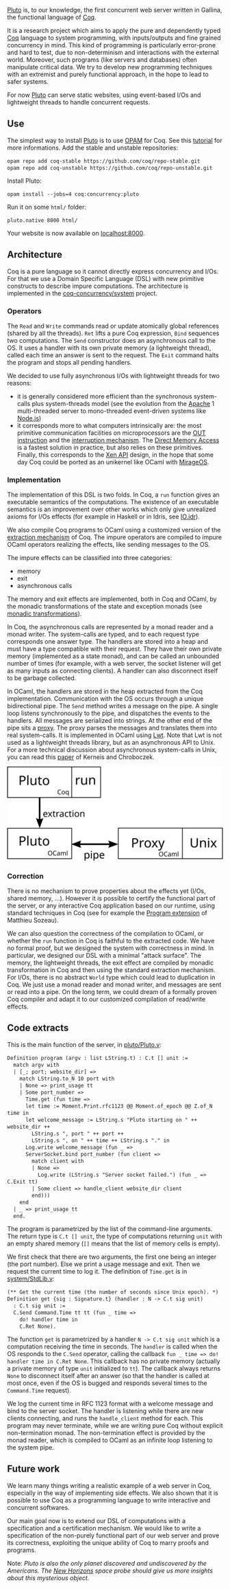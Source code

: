 [Pluto](https://github.com/coq-concurrency/pluto) is, to our knowledge, the first concurrent web server written in Gallina, the functional language of [Coq](https://coq.inria.fr/).

It is a research project which aims to apply the pure and dependently typed [Coq](https://coq.inria.fr/) language to system programming, with inputs/outputs and fine grained concurrency in mind. This kind of programming is particularly error-prone and hard to test, due to non-determinism and interactions with the external world. Moreover, such programs (like servers and databases) often manipulate critical data. We try to develop new programming techniques with an extremist and purely functional approach, in the hope to lead to safer systems.

For now [Pluto](https://github.com/coq-concurrency/pluto) can serve static websites, using event-based I/Os and lightweight threads to handle concurrent requests.

## Use
The simplest way to install [Pluto](https://github.com/coq-concurrency/pluto) is to use [OPAM](http://opam.ocamlpro.com/) for Coq. See this [tutorial](http://coq-blog.clarus.me/use-opam-for-coq.html) for more informations. Add the stable and unstable repositories:

    opam repo add coq-stable https://github.com/coq/repo-stable.git
    opam repo add coq-unstable https://github.com/coq/repo-unstable.git

Install Pluto:

    opam install --jobs=4 coq:concurrency:pluto

Run it on some `html/` folder:

    pluto.native 8000 html/

Your website is now available on [localhost:8000](http://localhost:8000/).

## Architecture
Coq is a pure language so it cannot directly express concurrency and I/Os. For that we use a Domain Specific Language (DSL) with new primitive constructs to describe impure computations. The architecture is implemented in the [coq-concurrency/system](https://github.com/coq-concurrency/system) project.

### Operators
The `Read` and `Write` commands read or update atomically global references (shared by all the threads). `Ret` lifts a pure Coq expression, `Bind` sequences two computations. The `Send` constructor does an asynchronous call to the OS. It uses a handler with its own private memory (a lightweight thread), called each time an answer is sent to the request. The `Exit` command halts the program and stops all pending handlers.

We decided to use fully asynchronous I/Os with lightweight threads for two reasons:

* it is generally considered more efficient than the synchronous system-calls plus system-threads model (see the evolution from the [Apache](http://www.apache.org/) 1 multi-threaded server to mono-threaded event-driven systems like [Node.js](http://nodejs.org/))
* it corresponds more to what computers intrinsically are: the most primitive communication facilities on microprocessors are the [OUT instruction](http://x86.renejeschke.de/html/file_module_x86_id_222.html) and the [interruption mechanism](http://en.wikipedia.org/wiki/Interrupt). The [Direct Memory Access](http://en.wikipedia.org/wiki/Direct_memory_access) is a fastest solution in practice, but also relies on these primitives. Finally, this corresponds to the [Xen API](http://openmirage.org/wiki/xen-events) design, in the hope that some day Coq could be ported as an unikernel like OCaml with [MirageOS](http://www.openmirage.org/).

### Implementation
The implementation of this DSL is two folds. In Coq, a `run` function gives an executable semantics of the computations. The existence of an executable semantics is an improvement over other works which only give unrealized axioms for I/Os effects (for example in Haskell or in Idris, see [IO.idr](https://github.com/idris-lang/Idris-dev/blob/master/libs/prelude/IO.idr)).

We also compile Coq programs to OCaml using a customized version of the [extraction mechanism](http://www.pps.univ-paris-diderot.fr/~letouzey/download/letouzey_extr_cie08.pdf) of Coq. The impure operators are compiled to impure OCaml operators realizing the effects, like sending messages to the OS.

The impure effects can be classified into three categories:

* memory
* exit
* asynchronous calls

The memory and exit effects are implemented, both in Coq and OCaml, by the monadic transformations of the state and exception monads (see [monadic transformations](http://gallium.inria.fr/~xleroy/mpri/progfunc/monads.2up.pdf)).

In Coq, the asynchronous calls are represented by a monad reader and a monad writer. The system-calls are typed, and to each request type corresponds one answer type. The handlers are stored into a heap and must have a type compatible with their request. They have their own private memory (implemented as a state monad), and can be called an unbounded number of times (for example, with a web server, the socket listener will get as many inputs as connecting clients). A handler can also disconnect itself to be garbage collected.

In OCaml, the handlers are stored in the heap extracted from the Coq implementation. Communication with the OS occurs through a unique bidirectional pipe. The `Send` method writes a message on the pipe. A single loop listens synchronously to the pipe, and dispatches the events to the handlers. All messages are serialized into strings. At the other end of the pipe sits a [proxy](https://github.com/coq-concurrency/proxy). The proxy parses the messages and translates them into real system-calls. It is implemented in OCaml using [Lwt](http://ocsigen.org/lwt/). Note that Lwt is not used as a lightweight threads library, but as an asynchronous API to Unix. For a more technical discussion about asynchronous system-calls in Unix, you can read this [paper](http://www.pps.univ-paris-diderot.fr/~jch/research/cpc-2012.pdf) of Kerneis and Chroboczek.

![Schema](static/images/pluto_runtime.svg "Implementation architecture")

### Correction
There is no mechanism to prove properties about the effects yet (I/Os, shared memory, ...). However it is possible to certify the functional part of the server, or any interactive Coq application based on our runtime, using standard techniques in Coq (see for example the [Program extension](http://www.pps.univ-paris-diderot.fr/~sozeau/research/publications/Program-ing_Finger_Trees_in_Coq.pdf) of Matthieu Sozeau).

We can also question the correctness of the compilation to OCaml, or whether the `run` function in Coq is faithful to the extracted code. We have no formal proof, but we designed the system with correctness in mind. In particular, we designed our DSL with a minimal "attack surface". The memory, the lightweight threads, the exit effect are compiled by monadic transformation in Coq and then using the standard extraction mechanism. For I/Os, there is no abstract `World` type which could lead to duplication in Coq. We just use a monad reader and monad writer, and messages are sent or read into a pipe. On the long term, we could dream of a formally proven Coq compiler and adapt it to our customized compilation of read/write effects.

## Code extracts
This is the main function of the server, in [pluto/Pluto.v](https://github.com/coq-concurrency/pluto/blob/master/Pluto.v):

    Definition program (argv : list LString.t) : C.t [] unit :=
      match argv with
      | [_; port; website_dir] =>
        match LString.to_N 10 port with
        | None => print_usage tt
        | Some port_number =>
          Time.get (fun time =>
          let time := Moment.Print.rfc1123 @@ Moment.of_epoch @@ Z.of_N time in
          let welcome_message := LString.s "Pluto starting on " ++ website_dir ++
            LString.s ", port " ++ port ++
            LString.s ", on " ++ time ++ LString.s "." in
          Log.write welcome_message (fun _ =>
          ServerSocket.bind port_number (fun client =>
            match client with
            | None =>
              Log.write (LString.s "Server socket failed.") (fun _ => C.Exit tt)
            | Some client => handle_client website_dir client
            end)))
        end
      | _ => print_usage tt
      end.

The program is parametrized by the list of the command-line arguments. The return type is `C.t [] unit`, the type of computations returning `unit` with an empty shared memory (`[]` means that the list of memory cells is empty).

We first check that there are two arguments, the first one being an integer (the port number). Else we print a usage message and exit. Then we request the current time to log it. The definition of `Time.get` is in [system/StdLib.v](https://github.com/coq-concurrency/system/blob/master/StdLib.v):

    (** Get the current time (the number of seconds since Unix epoch). *)
    Definition get {sig : Signature.t} (handler : N -> C.t sig unit)
      : C.t sig unit :=
      C.Send Command.Time tt tt (fun _ time =>
        do! handler time in
        C.Ret None).

The function `get` is parametrized by a handler `N -> C.t sig unit` which is a computation receiving the time in seconds. The `handler` is called when the OS responds to the `C.Send` operator, calling the callback `fun _ time => do! handler time in C.Ret None`. This callback has no private memory (actually a private memory of type `unit` initialized to `tt`). The callback always returns `None` to disconnect itself after an answer (so that the handler is called at most once, even if the OS is bugged and responds several times to the `Command.Time` request).

We log the current time in RFC 1123 format with a welcome message and bind to the server socket. The handler is listening while there are new clients connecting, and runs the `handle_client` method for each. This program may never terminate, while we are writing pure Coq without explicit non-termination monad. The non-termination effect is provided by the monad reader, which is compiled to OCaml as an infinite loop listening to the system pipe.

## Future work
We learn many things writing a realistic example of a web server in Coq, especially in the way of implementing side effects. We also shown that it is possible to use Coq as a programming language to write interactive and concurrent softwares.

Our main goal now is to extend our DSL of computations with a specification and a certification mechanism. We would like to write a specification of the non-purely functional part of our web server and prove its correctness, exploiting the unique ability of Coq to marry proofs and programs.

Note: *Pluto is also the only planet discovered and undiscovered by the Americans. The [New Horizons](http://en.wikipedia.org/wiki/New_Horizons) space probe should give us more insights about this mysterious object.*
